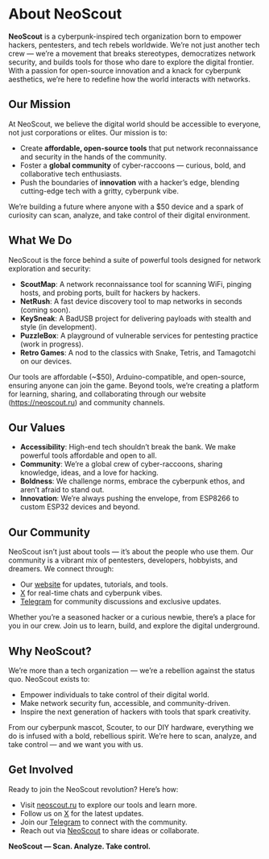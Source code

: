 # About NeoScout

**NeoScout** is a cyberpunk-inspired tech organization born to empower hackers, pentesters, and tech rebels worldwide. We’re not just another tech crew — we’re a movement that breaks stereotypes, democratizes network security, and builds tools for those who dare to explore the digital frontier. With a passion for open-source innovation and a knack for cyberpunk aesthetics, we’re here to redefine how the world interacts with networks.

## Our Mission

At NeoScout, we believe the digital world should be accessible to everyone, not just corporations or elites. Our mission is to:
- Create **affordable, open-source tools** that put network reconnaissance and security in the hands of the community.
- Foster a **global community** of cyber-raccoons — curious, bold, and collaborative tech enthusiasts.
- Push the boundaries of **innovation** with a hacker’s edge, blending cutting-edge tech with a gritty, cyberpunk vibe.

We’re building a future where anyone with a $50 device and a spark of curiosity can scan, analyze, and take control of their digital environment.

## What We Do

NeoScout is the force behind a suite of powerful tools designed for network exploration and security:
- **ScoutMap**: A network reconnaissance tool for scanning WiFi, pinging hosts, and probing ports, built for hackers by hackers.
- **NetRush**: A fast device discovery tool to map networks in seconds (coming soon).
- **KeySneak**: A BadUSB project for delivering payloads with stealth and style (in development).
- **PuzzleBox**: A playground of vulnerable services for pentesting practice (work in progress).
- **Retro Games**: A nod to the classics with Snake, Tetris, and Tamagotchi on our devices.

Our tools are affordable (~$50), Arduino-compatible, and open-source, ensuring anyone can join the game. Beyond tools, we’re creating a platform for learning, sharing, and collaborating through our website (https://neoscout.ru) and community channels.

## Our Values

- **Accessibility**: High-end tech shouldn’t break the bank. We make powerful tools affordable and open to all.
- **Community**: We’re a global crew of cyber-raccoons, sharing knowledge, ideas, and a love for hacking.
- **Boldness**: We challenge norms, embrace the cyberpunk ethos, and aren’t afraid to stand out.
- **Innovation**: We’re always pushing the envelope, from ESP8266 to custom ESP32 devices and beyond.

## Our Community

NeoScout isn’t just about tools — it’s about the people who use them. Our community is a vibrant mix of pentesters, developers, hobbyists, and dreamers. We connect through:
- Our [website](https://neoscout.ru) for updates, tutorials, and tools.
- [X](https://x.com/neoscout_tech) for real-time chats and cyberpunk vibes.
- [Telegram](https://t.me/the_neoscout) for community discussions and exclusive updates.

Whether you’re a seasoned hacker or a curious newbie, there’s a place for you in our crew. Join us to learn, build, and explore the digital underground.

## Why NeoScout?

We’re more than a tech organization — we’re a rebellion against the status quo. NeoScout exists to:
- Empower individuals to take control of their digital world.
- Make network security fun, accessible, and community-driven.
- Inspire the next generation of hackers with tools that spark creativity.

From our cyberpunk mascot, Scouter, to our DIY hardware, everything we do is infused with a bold, rebellious spirit. We’re here to scan, analyze, and take control — and we want you with us.

## Get Involved

Ready to join the NeoScout revolution? Here’s how:
- Visit [neoscout.ru](https://neoscout.ru) to explore our tools and learn more.
- Follow us on [X](https://x.com/neoscout_tech) for the latest updates.
- Join our [Telegram](https://t.me/the_neoscout) to connect with the community.
- Reach out via [NeoScout](https://neoscout.ru) to share ideas or collaborate.

**NeoScout — Scan. Analyze. Take control.**
